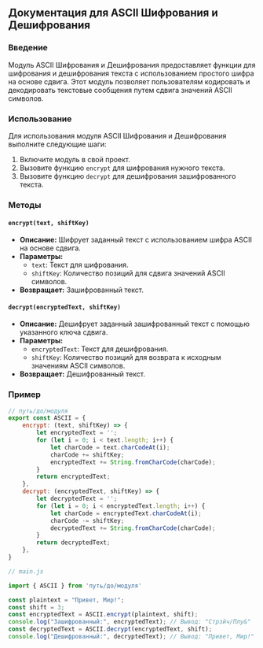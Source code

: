 ## Документация для ASCII Шифрования и Дешифрования

### Введение
Модуль ASCII Шифрования и Дешифрования предоставляет функции для шифрования и дешифрования текста с использованием простого шифра на основе сдвига. Этот модуль позволяет пользователям кодировать и декодировать текстовые сообщения путем сдвига значений ASCII символов.

### Использование
Для использования модуля ASCII Шифрования и Дешифрования выполните следующие шаги:

1. Включите модуль в свой проект.
2. Вызовите функцию `encrypt` для шифрования нужного текста.
3. Вызовите функцию `decrypt` для дешифрования зашифрованного текста.

### Методы

#### `encrypt(text, shiftKey)`
- **Описание:** Шифрует заданный текст с использованием шифра ASCII на основе сдвига.
- **Параметры:**
  - `text`: Текст для шифрования.
  - `shiftKey`: Количество позиций для сдвига значений ASCII символов.
- **Возвращает:** Зашифрованный текст.

#### `decrypt(encryptedText, shiftKey)`
- **Описание:** Дешифрует заданный зашифрованный текст с помощью указанного ключа сдвига.
- **Параметры:**
  - `encryptedText`: Текст для дешифрования.
  - `shiftKey`: Количество позиций для возврата к исходным значениям ASCII символов.
- **Возвращает:** Дешифрованный текст.

### Пример
```javascript
// путь/до/модуля
export const ASCII = {
    encrypt: (text, shiftKey) => {
        let encryptedText = '';
        for (let i = 0; i < text.length; i++) {
            let charCode = text.charCodeAt(i);
            charCode += shiftKey;
            encryptedText += String.fromCharCode(charCode);
        }
        return encryptedText;
    },
    decrypt: (encryptedText, shiftKey) => {
        let decryptedText = '';
        for (let i = 0; i < encryptedText.length; i++) {
            let charCode = encryptedText.charCodeAt(i);
            charCode -= shiftKey;
            decryptedText += String.fromCharCode(charCode);
        }
        return decryptedText;
    },
}

// main.js

import { ASCII } from 'путь/до/модуля'

const plaintext = "Привет, Мир!";
const shift = 3;
const encryptedText = ASCII.encrypt(plaintext, shift);
console.log("Зашифрованный:", encryptedText); // Вывод: "Стрзйч/Плу&"
const decryptedText = ASCII.decrypt(encryptedText, shift);
console.log("Дешифрованный:", decryptedText); // Вывод: "Привет, Мир!"
```

